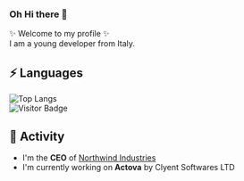 ### Oh Hi there 👋

✨ Welcome to my profile ✨  
I am a young developer from Italy.

## ⚡ Languages

![Top Langs](https://github-readme-stats.vercel.app/api/top-langs/?username=xanaxog&hide=TeX&layout=compact)    
![Visitor Badge](https://visitor-badge.laobi.icu/badge?page_id=xanaxog.xanaxog)

## 🔭 Activity

- I'm the **CEO** of [Northwind Industries](https://northwind.cc)
- I'm currently working on **Actova** by Clyent Softwares LTD
